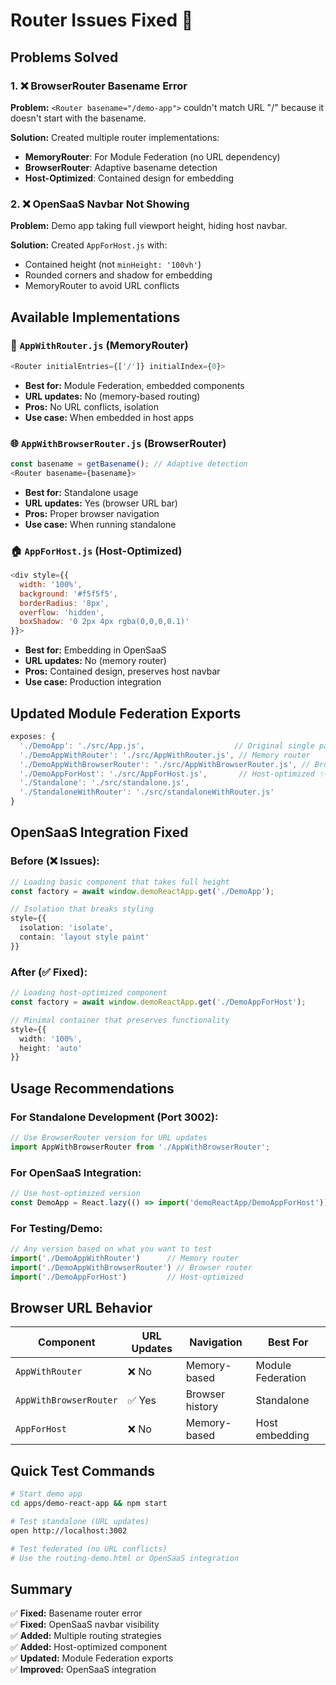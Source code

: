 # Router Issues Fixed 🎯

## Problems Solved

### 1. ❌ BrowserRouter Basename Error
**Problem:** `<Router basename="/demo-app">` couldn't match URL "/" because it doesn't start with the basename.

**Solution:** Created multiple router implementations:
- **MemoryRouter**: For Module Federation (no URL dependency)
- **BrowserRouter**: Adaptive basename detection
- **Host-Optimized**: Contained design for embedding

### 2. ❌ OpenSaaS Navbar Not Showing
**Problem:** Demo app taking full viewport height, hiding host navbar.

**Solution:** Created `AppForHost.js` with:
- Contained height (not `minHeight: '100vh'`)
- Rounded corners and shadow for embedding
- MemoryRouter to avoid URL conflicts

## Available Implementations

### 🧠 `AppWithRouter.js` (MemoryRouter)
```javascript
<Router initialEntries={['/']} initialIndex={0}>
```
- **Best for:** Module Federation, embedded components
- **URL updates:** No (memory-based routing)
- **Pros:** No URL conflicts, isolation
- **Use case:** When embedded in host apps

### 🌐 `AppWithBrowserRouter.js` (BrowserRouter)
```javascript
const basename = getBasename(); // Adaptive detection
<Router basename={basename}>
```
- **Best for:** Standalone usage
- **URL updates:** Yes (browser URL bar)
- **Pros:** Proper browser navigation
- **Use case:** When running standalone

### 🏠 `AppForHost.js` (Host-Optimized)
```javascript
<div style={{ 
  width: '100%',
  background: '#f5f5f5',
  borderRadius: '8px',
  overflow: 'hidden',
  boxShadow: '0 2px 4px rgba(0,0,0,0.1)'
}}>
```
- **Best for:** Embedding in OpenSaaS
- **URL updates:** No (memory router)
- **Pros:** Contained design, preserves host navbar
- **Use case:** Production integration

## Updated Module Federation Exports

```javascript
exposes: {
  './DemoApp': './src/App.js',                    // Original single page
  './DemoAppWithRouter': './src/AppWithRouter.js', // Memory router
  './DemoAppWithBrowserRouter': './src/AppWithBrowserRouter.js', // Browser router
  './DemoAppForHost': './src/AppForHost.js',       // Host-optimized ✨
  './Standalone': './src/standalone.js',
  './StandaloneWithRouter': './src/standaloneWithRouter.js'
}
```

## OpenSaaS Integration Fixed

### Before (❌ Issues):
```typescript
// Loading basic component that takes full height
const factory = await window.demoReactApp.get('./DemoApp');

// Isolation that breaks styling
style={{ 
  isolation: 'isolate',
  contain: 'layout style paint'
}}
```

### After (✅ Fixed):
```typescript
// Loading host-optimized component
const factory = await window.demoReactApp.get('./DemoAppForHost');

// Minimal container that preserves functionality
style={{ 
  width: '100%', 
  height: 'auto'
}}
```

## Usage Recommendations

### For Standalone Development (Port 3002):
```javascript
// Use BrowserRouter version for URL updates
import AppWithBrowserRouter from './AppWithBrowserRouter';
```

### For OpenSaaS Integration:
```javascript
// Use host-optimized version
const DemoApp = React.lazy(() => import('demoReactApp/DemoAppForHost'));
```

### For Testing/Demo:
```javascript
// Any version based on what you want to test
import('./DemoAppWithRouter')      // Memory router
import('./DemoAppWithBrowserRouter') // Browser router  
import('./DemoAppForHost')         // Host-optimized
```

## Browser URL Behavior

| Component | URL Updates | Navigation | Best For |
|-----------|-------------|------------|----------|
| `AppWithRouter` | ❌ No | Memory-based | Module Federation |
| `AppWithBrowserRouter` | ✅ Yes | Browser history | Standalone |
| `AppForHost` | ❌ No | Memory-based | Host embedding |

## Quick Test Commands

```bash
# Start demo app
cd apps/demo-react-app && npm start

# Test standalone (URL updates)
open http://localhost:3002

# Test federated (no URL conflicts)
# Use the routing-demo.html or OpenSaaS integration
```

## Summary

✅ **Fixed:** Basename router error  
✅ **Fixed:** OpenSaaS navbar visibility  
✅ **Added:** Multiple routing strategies  
✅ **Added:** Host-optimized component  
✅ **Updated:** Module Federation exports  
✅ **Improved:** OpenSaaS integration
